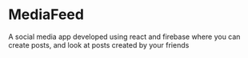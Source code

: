 # MediaFeed
A social media app developed using react and firebase where you can create posts, and look at posts created by your friends
